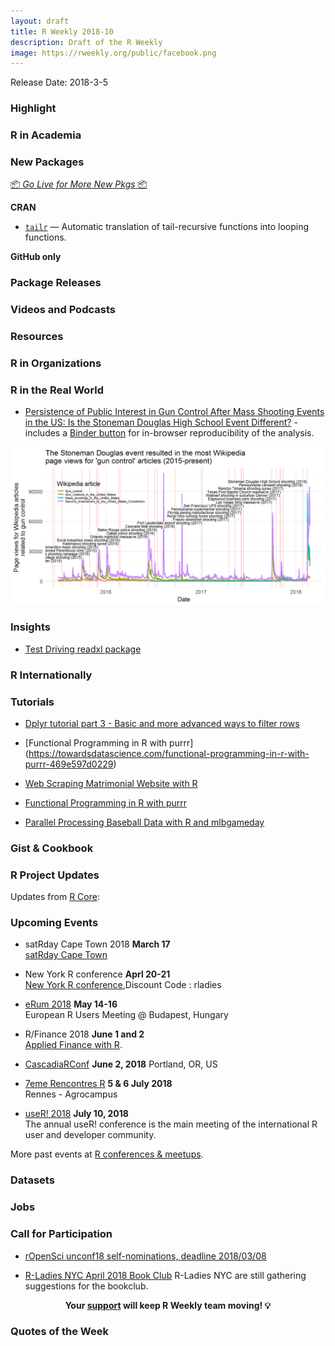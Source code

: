 ```yaml
---
layout: draft
title: R Weekly 2018-10
description: Draft of the R Weekly
image: https://rweekly.org/public/facebook.png
---
```


Release Date: 2018-3-5

###  Highlight



###  R in Academia



###  New Packages

<p class="added-hostname"><a href="https://rweekly.org/live" target="_blank" class="externalLink">📦 <i>Go Live for More New Pkgs</i> 📦</a></p>

**CRAN**

+ [`tailr`](https://cran.r-project.org/web/packages/tailr/) — Automatic translation of tail-recursive functions into looping functions. 

**GitHub only**


### Package Releases




###  Videos and Podcasts



###  Resources



###  R in Organizations



### R in the Real World

+ [Persistence of Public Interest in Gun Control After Mass Shooting Events in the US: Is the Stoneman Douglas High School Event Different?](https://cdn.rawgit.com/benmarwick/Persistence-of-Public-Interest-in-Gun-Control/a6bc2bf5/README.html) - includes a [Binder button](https://mybinder.org/v2/gh/benmarwick/Persistence-of-Public-Interest-in-Gun-Control/master) for in-browser reproducibility of the analysis.

![The Stoneman Douglas event resulted in the most Wikipedia page views](https://raw.githubusercontent.com/benmarwick/Persistence-of-Public-Interest-in-Gun-Control/master/figures/unnamed-chunk-14-1.png)



### Insights

+ [Test Driving readxl package](http://kgilds.rbind.io/2018/02/26/test-driving-readxl-package/)



### R Internationally




###  Tutorials

+ [Dplyr tutorial part 3 - Basic and more advanced ways to filter rows](https://suzan.rbind.io/2018/02/dplyr-tutorial-3/)

+ [Functional Programming in R with purrr] (https://towardsdatascience.com/functional-programming-in-r-with-purrr-469e597d0229)
 


+ [Web Scraping Matrimonial Website with R](https://www.listendata.com/2018/02/web-scraping-website-with-r.html)

+ [Functional Programming in R with purrr](https://towardsdatascience.com/functional-programming-in-r-with-purrr-469e597d0229)

+ [Parallel Processing Baseball Data with R and mlbgameday](http://www.datascienceriot.com//r/mlbgameday-basics/)


<!--<div class="post-more-begin"></div><div class="post-more-end"></div>-->

### Gist & Cookbook



###  R Project Updates

Updates from [R Core](http://developer.r-project.org/blosxom.cgi/R-devel/NEWS):



###  Upcoming Events

+ satRday Cape Town 2018 **March 17** <br />
[satRday Cape Town](http://capetown2018.satrdays.org/)

+ New York R conference **Aprl 20-21** <br />
[New York R conference](https://www.rstats.nyc/),Discount Code : rladies

+ [eRum 2018](http://2018.erum.io) **May 14-16** <br />
European R Users Meeting @ Budapest, Hungary

+ R/Finance 2018 **June 1 and 2** <br />
[Applied Finance with R](http://www.rinfinance.com).

+ [CascadiaRConf](https://cascadiarconf.com/) **June 2, 2018**
Portland, OR, US

+ [7eme Rencontres R](https://r2018-rennes.sciencesconf.org/)  **5 & 6 July 2018** <br />
Rennes - Agrocampus

+ [useR! 2018](https://user2018.r-project.org/) **July 10, 2018** <br />
The annual useR! conference is the main meeting of the international R user and developer community.

More past events at [R conferences & meetups](https://conf.rweekly.org).

### Datasets




### Jobs




###  Call for Participation

+ [rOpenSci unconf18 self-nominations, deadline 2018/03/08](https://ropensci.org/blog/2018/02/08/unconf2018/)

+ [R-Ladies NYC April 2018 Book Club](https://www.goodreads.com/group/show/225365-r-ladies-nyc) R-Ladies NYC are still gathering suggestions for the bookclub.

<p class="hide-support added-hostname support-rweekly" style="text-align: center;font-weight: bold;">Your <a class="non-visited externalLink" href="https://www.patreon.com/rweekly" onclick="pas(this)">support</a> will keep R Weekly team moving! 💡</p>

###  Quotes of the Week


